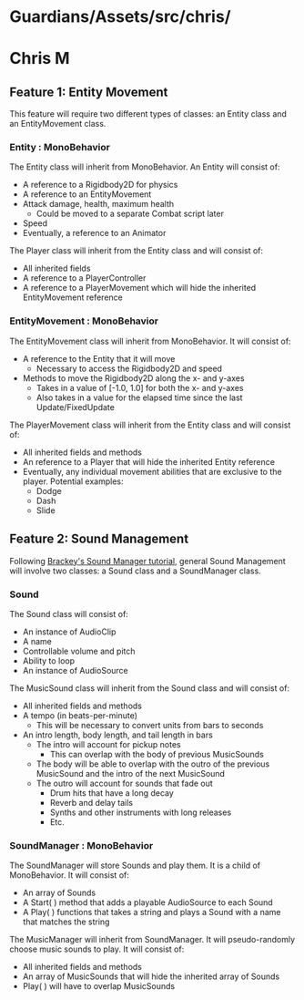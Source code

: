 # Guardians/Assets/src/chris/

# Chris M

## Feature 1: Entity Movement

This feature will require two different types of classes: an Entity class and an EntityMovement class. 

### Entity : MonoBehavior

The Entity class will inherit from MonoBehavior. An Entity will consist of:
  - A reference to a Rigidbody2D for physics
  - A reference to an EntityMovement
  - Attack damage, health, maximum health
	  - Could be moved to a separate Combat script later
  - Speed
  - Eventually, a reference to an Animator

The Player class will inherit from the Entity class and will consist of:
  - All inherited fields
  - A reference to a PlayerController
  - A reference to a PlayerMovement which will hide the inherited EntityMovement reference

### EntityMovement : MonoBehavior

The EntityMovement class will inherit from MonoBehavior. It will consist of:
  - A reference to the Entity that it will move
	  - Necessary to access the Rigidbody2D and speed
  - Methods to move the Rigidbody2D along the x- and y-axes
	  - Takes in a value of [-1.0, 1.0] for both the x- and y-axes
	  - Also takes in a value for the elapsed time since the last Update/FixedUpdate

The PlayerMovement class will inherit from the Entity class and will consist of:
  - All inherited fields and methods
  - An reference to a Player that will hide the inherited Entity reference
  - Eventually, any individual movement abilities that are exclusive to the player. Potential examples:
	  - Dodge
	  - Dash
	  - Slide

## Feature 2: Sound Management

Following [Brackey's Sound Manager tutorial](https://www.youtube.com/watch?v=6OT43pvUyfY), general Sound Management will involve two classes: a Sound class and a SoundManager class.

### Sound

The Sound class will consist of:
  - An instance of AudioClip
  - A name
  - Controllable volume and pitch
  - Ability to loop
  - An instance of AudioSource

The MusicSound class will inherit from the Sound class and will consist of:
  - All inherited fields and methods
  - A tempo (in beats-per-minute)
	  - This will be necessary to convert units from bars to seconds
  - An intro length, body length, and tail length in bars
	  - The intro will account for pickup notes
		  - This can overlap with the body of previous MusicSounds
	  - The body will be able to overlap with the outro of the previous MusicSound and the intro of the next MusicSound
	  - The outro will account for sounds that fade out
		  - Drum hits that have a long decay
		  - Reverb and delay tails
		  - Synths and other instruments with long releases
		  - Etc.

### SoundManager : MonoBehavior

The SoundManager will store Sounds and play them. It is a child of MonoBehavior. It will consist of:
  - An array of Sounds
  - A Start( ) method that adds a playable AudioSource to each Sound
  - A Play( ) functions that takes a string and plays a Sound with a name that matches the string

The MusicManager will inherit from SoundManager. It will pseudo-randomly choose music sounds to play. It will consist of:
  - All inherited fields and methods
  - An array of MusicSounds that will hide the inherited array of Sounds
  - Play( ) will have to overlap MusicSounds
